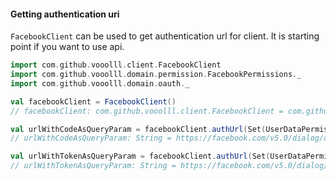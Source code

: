 #### Getting authentication uri

`FacebookClient` can be used to get authentication url for client. It is starting point if you want to use api.

```scala
import com.github.vooolll.client.FacebookClient
import com.github.vooolll.domain.permission.FacebookPermissions._
import com.github.vooolll.domain.oauth._
```

```scala
val facebookClient = FacebookClient()
// facebookClient: com.github.vooolll.client.FacebookClient = com.github.vooolll.client.FacebookClient@4bd52ca4

val urlWithCodeAsQueryParam = facebookClient.authUrl(Set(UserDataPermissions.Posts))
// urlWithCodeAsQueryParam: String = https://facebook.com/v5.0/dialog/oauth?client_id=1970529913214515&redirect_uri=http%3A%2F%2Flocalhost%3A9000%2Fredirect&response_type=code&scope=user_posts

val urlWithTokenAsQueryParam = facebookClient.authUrl(Set(UserDataPermissions.Posts), FacebookToken)
// urlWithTokenAsQueryParam: String = https://facebook.com/v5.0/dialog/oauth?client_id=1970529913214515&redirect_uri=http%3A%2F%2Flocalhost%3A9000%2Fredirect&response_type=token&scope=user_posts
```
